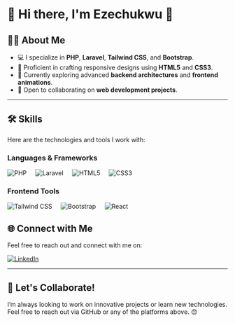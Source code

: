 # 🌟 Hi there, I'm Ezechukwu 👋  

## 👨‍💻 About Me  
- 💻 I specialize in **PHP**, **Laravel**, **Tailwind CSS**, and **Bootstrap**.  
- 🎨 Proficient in crafting responsive designs using **HTML5** and **CSS3**.  
- 🌱 Currently exploring advanced **backend architectures** and **frontend animations**.  
- 🤝 Open to collaborating on **web development projects**.  

---

## 🛠️ Skills  
Here are the technologies and tools I work with:  

### Languages & Frameworks  
<div style="display: flex; flex-wrap: wrap; gap: 20px;">
  <img src="https://img.shields.io/badge/-PHP-777BB4?logo=php&logoColor=white&style=flat" alt="PHP"/>
  <img src="https://img.shields.io/badge/-Laravel-FF2D20?logo=laravel&logoColor=white&style=flat" alt="Laravel"/>
  <img src="https://img.shields.io/badge/-HTML5-E34F26?logo=html5&logoColor=white&style=flat" alt="HTML5"/>
  <img src="https://img.shields.io/badge/-CSS3-1572B6?logo=css3&logoColor=white&style=flat" alt="CSS3"/>
</div>

### Frontend Tools  
<div style="display: flex; flex-wrap: wrap; gap: 20px;">
  <img src="https://img.shields.io/badge/-Tailwind%20CSS-38B2AC?logo=tailwindcss&logoColor=white&style=flat" alt="Tailwind CSS"/>
  <img src="https://img.shields.io/badge/-Bootstrap-7952B3?logo=bootstrap&logoColor=white&style=flat" alt="Bootstrap"/>
  <img src="https://img.shields.io/badge/-React-61DAFB?logo=react&logoColor=black&style=flat" alt="React"/>
</div>

## 🌐 Connect with Me  
Feel free to reach out and connect with me on:  

[![LinkedIn](https://img.shields.io/badge/-LinkedIn-0A66C2?logo=linkedin&logoColor=white&style=flat)](https://www.linkedin.com/in/chiemelie-ezechukwu-853b54347)  
  


---

## 💬 Let's Collaborate!  
I’m always looking to work on innovative projects or learn new technologies. Feel free to reach out via GitHub or any of the platforms above. 😊  
